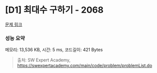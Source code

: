 # [D1] 최대수 구하기 - 2068 

[문제 링크](https://swexpertacademy.com/main/code/problem/problemDetail.do?contestProbId=AV5QQhbqA4QDFAUq) 

### 성능 요약

메모리: 13,536 KB, 시간: 5 ms, 코드길이: 421 Bytes



> 출처: SW Expert Academy, https://swexpertacademy.com/main/code/problem/problemList.do